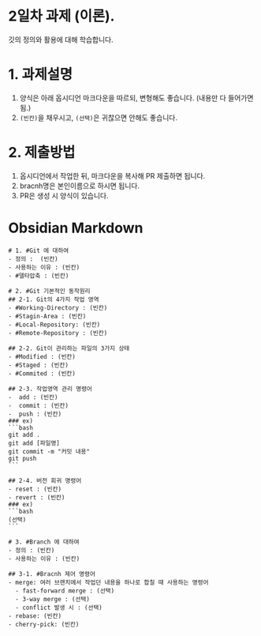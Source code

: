 # 2일차 과제 (이론).
깃의 정의와 활용에 대해 학습합니다.

# 1. 과제설명
1. 양식은 아래 옵시디언 마크다운을 따르되, 변형해도 좋습니다. (내용만 다 들어가면 됨.)
2. `(빈칸)`을 채우시고, `(선택)`은 귀찮으면 안해도 좋습니다.

# 2. 제출방법
1. 옵시디언에서 작업한 뒤, 마크다운을 복사해 PR 제출하면 됩니다.
2. bracnh명은 본인이름으로 하시면 됩니다.
3. PR은 생성 시 양식이 있습니다.

# Obsidian Markdown
````
# 1. #Git 에 대하여
- 정의 :  (빈칸)
- 사용하는 이유 : (빈칸)
- #델타압축 : (빈칸)

# 2. #Git 기본적인 동작원리
## 2-1. Git의 4가지 작업 영역
- #Working-Directory : (빈칸)
- #Stagin-Area : (빈칸)
- #Local-Repository: (빈칸)
- #Remote-Repository : (빈칸)

## 2-2. Git이 관리하는 파일의 3가지 상태
- #Modified : (빈칸)
- #Staged : (빈칸)
- #Commited : (빈칸)

## 2-3. 작업영역 관리 명령어
-  add : (빈칸)
-  commit : (빈칸)
-  push : (빈칸)
### ex)
```bash
git add .
git add [파일명]
git commit -m "커밋 내용"
git push
```

## 2-4. 버전 회귀 명령어
- reset : (빈칸)
- revert : (빈칸)
### ex)
```bash
(선택)
```

# 3. #Branch 에 대하여
- 정의 : (빈칸)
- 사용하는 이유 : (빈칸)

## 3-1. #Bracnh 제어 명령어
- merge: 여러 브랜치에서 작업던 내용을 하나로 합칠 때 사용하는 명령어
  - fast-forward merge : (선택)
  - 3-way merge : (선택)
  - conflict 발생 시 : (선택)
- rebase: (빈칸)
- cherry-pick: (빈칸)
